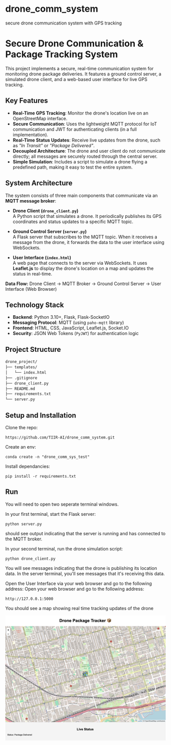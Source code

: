 # drone_comm_system
secure drone communication system with GPS tracking


# Secure Drone Communication & Package Tracking System

This project implements a secure, real-time communication system for monitoring drone package deliveries. It features a ground control server, a simulated drone client, and a web-based user interface for live GPS tracking.


## Key Features

- **Real-Time GPS Tracking**: Monitor the drone's location live on an OpenStreetMap interface.
- **Secure Communication**: Uses the lightweight MQTT protocol for IoT communication and JWT for authenticating clients (in a full implementation).
- **Real-Time Status Updates**: Receive live updates from the drone, such as *"In Transit"* or *"Package Delivered"*.
- **Decoupled Architecture**: The drone and user client do not communicate directly; all messages are securely routed through the central server.
- **Simple Simulation**: Includes a script to simulate a drone flying a predefined path, making it easy to test the entire system.


## System Architecture

The system consists of three main components that communicate via an **MQTT message broker**:

- **Drone Client (`drone_client.py`)**  
  A Python script that simulates a drone. It periodically publishes its GPS coordinates and status updates to a specific MQTT topic.

- **Ground Control Server (`server.py`)**  
  A Flask server that subscribes to the MQTT topic. When it receives a message from the drone, it forwards the data to the user interface using WebSockets.

- **User Interface (`index.html`)**  
  A web page that connects to the server via WebSockets. It uses **Leaflet.js** to display the drone's location on a map and updates the status in real-time.

**Data Flow:**
Drone Client → MQTT Broker → Ground Control Server → User Interface (Web Browser)

## Technology Stack
- **Backend**: Python 3.10+, Flask, Flask-SocketIO  
- **Messaging Protocol**: MQTT (using `paho-mqtt` library)  
- **Frontend**: HTML, CSS, JavaScript, Leaflet.js, Socket.IO  
- **Security**: JSON Web Tokens (`PyJWT`) for authentication logic  

## Project Structure
```bash
drone_project/
├── templates/
│   └── index.html
├── .gitignore
├── drone_client.py
├── README.md
├── requirements.txt
└── server.py
```

## Setup and Installation
Clone the repo:
```
https://github.com/TIIR-AI/drone_comm_system.git
```

Create an env:
```
conda create -n "drone_comm_sys_test"
```

Install dependancies:
```
pip install -r requirements.txt
```

## Run 

You will need to open two seperate terminal windows.

In your first terminal, start the Flask server:
```
python server.py
```
 should see output indicating that the server is running and has connected to the MQTT broker.

 In your second terminal, run the drone simulation script:
 ```
 python drone_client.py
 ```

You will see messages indicating that the drone is publishing its location data. In the server terminal, you'll see messages that it's receiving this data.

Open the User Interface via your web browser and go to the following address:
Open your web browser and go to the following address:
```
http://127.0.0.1:5000
```

You should see a map showing real time tracking updates of the drone

![Web App](assets/webapp.jpg)